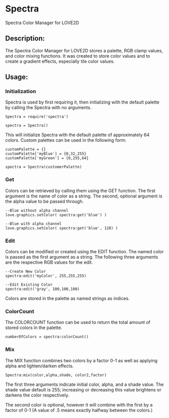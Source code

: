 # Spectra
Spectra Color Manager for LOVE2D


## Description:

The Spectra Color Manager for LOVE2D stores a palette, RGB clamp values, and color mixing functions.  It was created to store color values and to create a gradient effects, especially tile color values.

## Usage:

### Initialization

Spectra is used by first requiring it, then initializing with the default palette by calling the Spectra with no arguments.
```
Spectra = require('spectra')

spectra = Spectra()
```
This will initialize Spectra with the default palette of approximately 64 colors.  Custom palettes can be used in the following form:
```
customPalette = {}
customPalette['myBlue'] = {0,32,255}
customPalette['myGreen'] = {0,255,64}

spectra = Spectra(customerPalette)
```


### Get

Colors can be retrieved by calling them using the GET function.  The first argument is the name of color as a string.  The second, optional argument is the alpha value to be passed through.
```
--Blue without alpha channel
love.graphics.setColor( spectra:get('blue') )

--Blue with alpha channel
love.graphics.setColor( spectra:get('blue', 128) )
```

### Edit

Colors can be modified or created using the EDIT function.  The named color is passed as the first argument as a string.  The following three arguments are the respective RGB values for the edit.
```
--Create New Color
spectra:edit('myColor', 255,255,255)

--Edit Existing Color
spectra:edit('gray', 100,100,100)
```
Colors are stored in the palette as named strings as indices.  

### ColorCount

The COLORCOUNT function can be used to return the total amount of stored colors in the palette.
```
numberOfColors = spectra:colorCount()
```

### Mix

The MIX function combines two colors by a factor 0-1 as well as applying alpha and lighten/darken effects.
```
Spectra:mix(color,alpha,shade, color2,factor)
```
The first three arguments indicate initial color, alpha, and a shade value.  The shade value default is 255; increasing or decreasing this value brightens or darkens the color respectively.

The second color is optional, however it will combine with the first by a factor of 0-1 (A value of .5 means exactly halfway between the colors.)  
